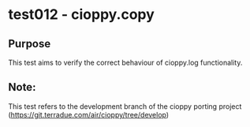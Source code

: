 # test012 - cioppy.copy

## Purpose

This test aims to verify the correct behaviour of cioppy.log functionality.

## Note:

This test refers to the development branch of the cioppy porting project (https://git.terradue.com/air/cioppy/tree/develop)